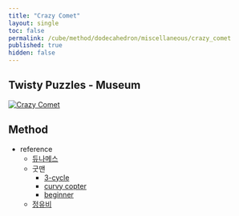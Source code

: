 ```yaml
---
title: "Crazy Comet"
layout: single
toc: false
permalink: /cube/method/dodecahedron/miscellaneous/crazy_comet
published: true
hidden: false
---
```


<head>
  <base target="_blank">
</head>



## Twisty Puzzles - Museum

<a href="https://twistypuzzles.com/app/museum/museum_showitem.php?pkey=1523">
  <img alt="Crazy Comet" src="https://twistypuzzles.com/museum/large/01523-05.jpg">
</a>



## Method

- reference
  - [듀나메스](https://youtu.be/rgcy8xsUVIw)
  - 굿맨
    - [3-cycle](https://youtu.be/c6BFwOWII-E)
    - [curvy copter](https://youtu.be/-pyMeXo-DA0)
    - [beginner](https://youtu.be/jaVQJ6CAjME)
  - [정유비](https://youtu.be/KcfpzvsI0Aw)
